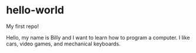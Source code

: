 # hello-world
My first repo!

Hello, my name is Billy and I want to learn how to program a computer.
I like cars, video games, and mechanical keyboards.
